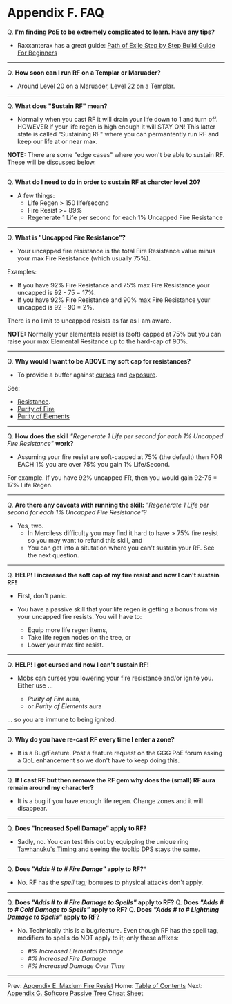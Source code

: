 # Appendix F. FAQ

Q. **I'm finding PoE to be extremely complicated to learn.  Have any tips?**
  * Raxxanterax has a great guide: [Path of Exile Step by Step Build Guide For Beginners](https://www.youtube.com/watch?v=30QY1HjcIt0])

---

Q. **How soon can I run RF on a Templar or Maruader?**
  * Around Level 20 on a Maruader, Level 22 on a Templar.

---

Q. **What does "Sustain RF" mean?**
  * Normally when you cast RF it will drain your life down to 1 and turn off. HOWEVER if your life regen is high enough it will STAY ON! This latter state is called "Sustaining RF" where you can permantently run RF and keep our life at or near max.

**NOTE:** There are some "edge cases" where you won't be able to sustain RF.  These will be discussed below.

---

Q. **What do I need to do in order to sustain RF at charcter level 20?**
  * A few things:
    * Life Regen > 150 life/second
    * Fire Resist >= 89%
    * Regenerate 1 Life per second for each 1% Uncapped Fire Resistance

---

Q. **What is "Uncapped Fire Resistance"?**
  * Your uncapped fire resistance is the total Fire Resistance value minus your max Fire Resistance (which usually 75%).

Examples:

  * If you have 92% Fire Resistance and 75% max Fire Resistance your uncapped is 92 - 75 = 17%.
  * If you have 92% Fire Resistance and 90% max Fire Resistance your uncapped is 92 - 90 = 2%.

There is no limit to uncapped resists as far as I am aware.

**NOTE:** Normally your elementals resist is (soft) capped at 75% but you can raise your max Elemental Resitance up to the hard-cap of 90%.

---

Q. **Why would I want to be ABOVE my soft cap for resistances?**
  * To provide a buffer against [curses](https://www.poewiki.net/wiki/Curse) and [exposure](https://www.poewiki.net/wiki/Exposure).

See:

 * [Resistance](https://www.poewiki.net/wiki/Resistance).
 * [Purity of Fire](https://www.poewiki.net/wiki/Purity_of_Fire)
 * [Purity of Elements](https://www.poewiki.net/wiki/Purity_of_Elements)

---

Q. **How does the skill** _"Regenerate 1 Life per second for each 1% Uncapped Fire Resistance"_ **work?**
  * Assuming your fire resist are soft-capped at 75% (the default) then FOR EACH 1% you are over 75% you gain 1% Life/Second.

For example.  If you have 92% uncapped FR, then you would gain 92-75 = 17% Life Regen.

---

Q. **Are there any caveats with running the skill:** _"Regenerate 1 Life per second for each 1% Uncapped Fire Resistance"?_
  * Yes, two.
    * In Merciless difficulty you may find it hard to have > 75% fire resist so you may want to refund this skill, and
    * You can get into a situtation where you can't sustain your RF. See the next question.

---

Q. **HELP! I increased the soft cap of my fire resist and now I can't sustain RF!**
  * First, don't panic.
  * You have a passive skill that your life regen is getting a bonus from via your uncapped fire resists.  You will have to:

    * Equip more life regen items,
    * Take life regen nodes on the tree, or
    * Lower your max fire resist.

---

Q. **HELP! I got cursed and now I can't sustain RF!**
  * Mobs can curses you lowering your fire resistance and/or ignite you.  Either use ...

    * _Purity of Fire_ aura,
    * or _Purity of Elements_ aura

... so you are immune to being ignited.

---

Q. **Why do you have re-cast RF every time I enter a zone?**
  * It is a Bug/Feature.  Post a feature request on the GGG PoE forum asking a QoL enhancement so we don't have to keep doing this.

---

Q. **If I cast RF but then remove the RF gem why does the (small) RF aura remain around my character?**
  * It is a bug if you have enough life regen. Change zones and it will disappear.

---

Q. **Does "Increased Spell Damage" apply to RF?**
  * Sadly, no.  You can test this out by equipping the unique ring [Tawhanuku's Timing
](https://www.poewiki.net/wiki/Tawhanuku%27s_Timing) and seeing the tooltip DPS stays the same.

---

Q. **Does _"Adds # to # Fire Damge"_ apply to RF?***
* No. RF has the _spell_ tag; bonuses to physical attacks don't apply.

---

Q. **Does _"Adds # to # Fire Damage to Spells"_ apply to RF?**
Q. **Does _"Adds # to # Cold Damage to Spells"_ apply to RF?**
Q. **Does _"Adds # to # Lightning Damage to Spells"_ apply to RF?**
* No. Technically this is a bug/feature. Even though RF has the spell tag, modifiers to spells do NOT apply to it; only these affixes:

  * _#% Increased Elemental Damage_
  * _#% Increased Fire Damage_
  * _#% Increased Damage Over Time_

---

Prev: [Appendix E. Maxium Fire Resist](appendix_e_fire_resist.md)
Home: [Table of Contents](readme.md)
Next: [Appendix G. Softcore Passive Tree Cheat Sheet](appendix_g_sc_passive.md)
